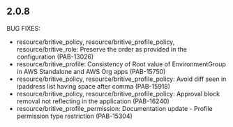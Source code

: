 ## 2.0.8

BUG FIXES:

* resource/britive_policy, resource/britive_profile_policy, resource/britive_role: Preserve the order as provided in the configuration (PAB-13026)
* resource/britive_profile: Consistency of Root value of EnvironmentGroup in AWS Standalone and AWS Org apps (PAB-15750)
* resource/britive_policy, resource/britive_profile_policy: Avoid diff seen in ipaddress list having space after comma (PAB-15918)
* resource/britive_policy, resource/britive_profile_policy: Approval block removal not reflecting in the application (PAB-16240)
* resource/britive_profile_permission: Documentation update - Profile permission type restriction (PAB-15304)